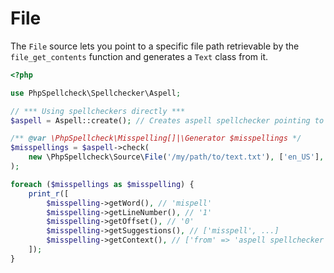 # File

The `File` source lets you point to a specific file path retrievable by the
 `file_get_contents` function and generates a `Text` class from it.

```php
<?php

use PhpSpellcheck\Spellchecker\Aspell;

// *** Using spellcheckers directly ***
$aspell = Aspell::create(); // Creates aspell spellchecker pointing to "aspell" as it's binary path

/** @var \PhpSpellcheck\Misspelling[]|\Generator $misspellings */
$misspellings = $aspell->check(
    new \PhpSpellcheck\Source\File('/my/path/to/text.txt'), ['en_US'], ['from' => 'aspell spellchecker']
);

foreach ($misspellings as $misspelling) {
    print_r([
        $misspelling->getWord(), // 'mispell'
        $misspelling->getLineNumber(), // '1'
        $misspelling->getOffset(), // '0'
        $misspelling->getSuggestions(), // ['misspell', ...]
        $misspelling->getContext(), // ['from' => 'aspell spellchecker']
    ]);
}
```
